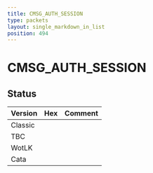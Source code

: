 ```yaml
---
title: CMSG_AUTH_SESSION
type: packets
layout: single_markdown_in_list
position: 494
---
```


# CMSG_AUTH_SESSION

## Status

Version | Hex | Comment
---------- | ---------- | ---------- 
Classic |  |  
TBC |  |  
WotLK |  |  
Cata |  |  
